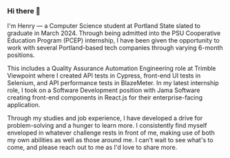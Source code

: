 ### Hi there 👋

I'm Henry — a Computer Science student at Portland State slated to graduate in March 2024. Through being admitted into the PSU Cooperative Education Program (PCEP) internship, I have been given the opportunity to work with several Portland-based tech companies through varying 6-month positions.

This includes a Quality Assurance Automation Engineering role at Trimble Viewpoint where I created API tests in Cypress, front-end UI tests in Selenium, and API performance tests in BlazeMeter. In my latest internship role, I took on a Software Development position with Jama Software creating front-end components in React.js for their enterprise-facing application.

Through my studies and job experience, I have developed a drive for problem-solving and a hunger to learn more. I consistently find myself enveloped in whatever challenge rests in front of me, making use of both my own abilities as well as those around me. I can't wait to see what's to come, and please reach out to me as I'd love to share more.
